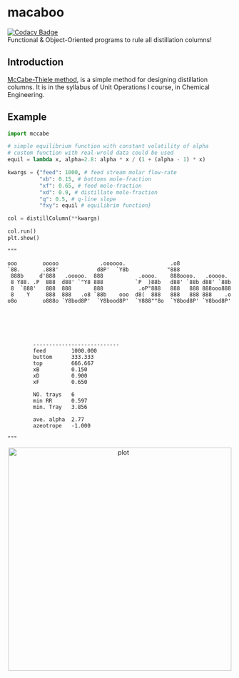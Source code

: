 # macaboo
[![Codacy Badge](https://app.codacy.com/project/badge/Grade/8eac61e7edde444ba1855ffef2ecbc50)](https://www.codacy.com/gh/314arhaam/macaboo/dashboard?utm_source=github.com&amp;utm_medium=referral&amp;utm_content=314arhaam/macaboo&amp;utm_campaign=Badge_Grade)  
Functional & Object-Oriented programs to rule all distillation columns!

## Introduction
[McCabe-Thiele method](https://en.wikipedia.org/wiki/McCabe%E2%80%93Thiele_method), is a simple method for designing distillation columns. It is in the syllabus of Unit Operations I course, in Chemical Engineering.

## Example
```python
import mccabe

# simple equilibrium function with constant volatility of alpha
# custom function with real-wrold data could be used
equil = lambda x, alpha=2.8: alpha * x / (1 + (alpha - 1) * x)

kwargs = {"feed": 1000, # feed stream molar flow-rate
          "xb": 0.15, # bottoms mole-fraction
          "xf": 0.65, # feed mole-fraction
          "xd": 0.9, # distillate mole-fraction
          "q": 0.5, # q-line slope
          "fxy": equil # equilibrim function}

col = distillColumn(**kwargs)

col.run()
plt.show()
```
```
"""

ooo        ooooo             .oooooo.              .o8
`88.       .888'            d8P'  `Y8b            "888
 888b     d'888   .ooooo.  888           .oooo.    888oooo.   .ooooo.
 8 Y88. .P  888  d88' `"Y8 888          `P  )88b   d88' `88b d88' `88b
 8  `888'   888  888       888           .oP"888   888   888 888ooo888
 8    Y     888  888   .o8 `88b    ooo  d8(  888   888   888 888    .o
o8o        o888o `Y8bod8P'  `Y8bood8P'  `Y888""8o  `Y8bod8P' `Y8bod8P'






        ---------------------------
        feed        1000.000
        buttom      333.333
        top         666.667
        xB          0.150
        xD          0.900
        xF          0.650

        NO. trays   6
        min RR      0.597
        min. Tray   3.856

        ave. alpha  2.77
        azeotrope   -1.000

"""
```

<p align="center">
  <img src="https://github.com/314arhaam/macaboo/blob/main/McCabe-Thiele.png" width="500" title="plot">
</p>
